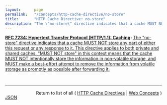 ```yaml
---
layout:      page
permalink:   "/concepts/http-cache-directive/no-store"
title:       "HTTP Cache Directive: no-store"
description: "The \"no-store\" directive indicates that a cache MUST NOT store any part of either this request or any response to it. This directive applies to both private and shared caches. \"MUST NOT store\" in this context means that the cache MUST NOT intentionally store the information in non-volatile storage, and MUST make a best-effort attempt to remove the information from volatile storage as promptly as possible after forwarding it."
---
```


**[RFC 7234: Hypertext Transfer Protocol (HTTP/1.1): Caching](/specs/IETF/RFC/7234 "The Hypertext Transfer Protocol (HTTP) is an application-level protocol for distributed, collaborative, hypertext information systems. This document defines requirements on HTTP caches and the associated header fields that control cache behavior or indicate cacheable response messages."):** [The "no-store" directive indicates that a cache MUST NOT store any part of either this request or any response to it. This directive applies to both private and shared caches. "MUST NOT store" in this context means that the cache MUST NOT intentionally store the information in non-volatile storage, and MUST make a best-effort attempt to remove the information from volatile storage as promptly as possible after forwarding it.](http://tools.ietf.org/html/rfc7234#section-5.2.1.5 "Read documentation for HTTP Cache Directive &#34;no-store&#34;")

<br/>
<hr/>

<p style="float : left"><a href="./no-store.json" title="JSON representing this particular Web Concept value">JSON</a></p>
<p style="text-align: right">Return to list of all ( <a href="../http-cache-directives">HTTP Cache Directives</a> | <a href="../">Web Concepts</a> )</p>
